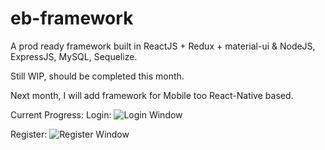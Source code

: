 # eb-framework
A prod ready framework built in ReactJS + Redux + material-ui & NodeJS, ExpressJS, MySQL, Sequelize.

Still WIP, should be completed this month.

Next month, I will add framework for Mobile too React-Native based.

Current Progress:
  Login: 
  ![Login Window](http://edgebits.io/backup/images/login.png)
  
  Register:
  ![Register Window](http://edgebits.io/backup/images/register.png)
  
